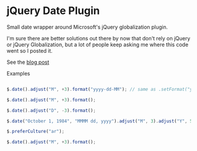 jQuery Date Plugin
===========

Small date wrapper around Microsoft's jQuery globalization plugin.

I'm sure there are better solutions out there by now that don't rely on jQuery or jQuery Globalization, but a lot of people keep asking me where this code went so I posted it.

See the [blog post](http://marcgrabanski.com/articles/jquery-date-plugin)

Examples

```javascript

$.date().adjust("M", +3).format("yyyy-dd-MM"); // same as .setFormat("yyyy-dd-MM").format()

$.date().adjust("M", +3).format();

$.date().adjust("D", -3).format();

$.date("October 1, 1984", "MMMM dd, yyyy").adjust("M", 3).adjust("Y", 5).adjust("D", -1).format();

$.preferCulture("ar");

$.date().adjust("M", +3).format();

```